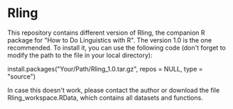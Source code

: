 # Rling
This repository contains different version of Rling, the companion R package for "How to Do Linguistics with R". The version 1.0 is the one recommended. 
To install it, you can use the following code (don't forget to modify the path to the file in your local directory):

install.packages("Your/Path/Rling_1.0.tar.gz", repos = NULL, type = "source")

In case this doesn't work, please contact the author or download the file Rling_workspace.RData, which contains all datasets and functions.
